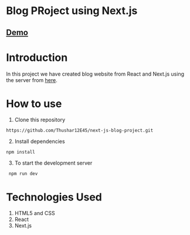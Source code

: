 # Blog PRoject using Next.js

## [Demo](https://next-js-blog-project-five.vercel.app/)

# Introduction
In this project we have created blog website from React and Next.js using the server from [here](https://mixd-blog.herokuapp.com/).

# How to use 
1. Clone this repository 
```
https://github.com/Thushar12E45/next-js-blog-project.git
```
2. Install dependencies
``` 
npm install
```
3. To start the development server
```
 npm run dev
```
# Technologies Used 
1. HTML5 and CSS
2. React
3. Next.js